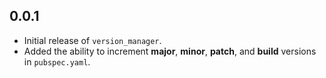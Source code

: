 ## 0.0.1

- Initial release of `version_manager`.
- Added the ability to increment **major**, **minor**, **patch**, and **build** versions in `pubspec.yaml`.
